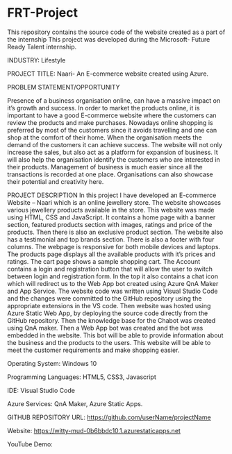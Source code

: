 # FRT-Project
This repository contains the source code of the website created as a part of the internship
This project was developed during the Microsoft- Future Ready Talent internship.

INDUSTRY: Lifestyle

PROJECT TITLE: Naari- An E-commerce website created using Azure.

PROBLEM STATEMENT/OPPORTUNITY

Presence of a business organisation online, can have a massive impact on it’s growth and success. In order to market the products online, it is important to have a good E-commerce website where the customers can review the products and make purchases. Nowadays online shopping is preferred by most of the customers since it avoids travelling and one can shop at the comfort of their home. When the organisation meets the demand of the customers it can achieve success. 
The website will not only increase the sales, but also act as a platform for expansion of business. It will also help the organisation identify the customers who are interested in their products. Management of business is much easier since all the transactions is recorded at one place. Organisations can also showcase their potential and creativity here.



PROJECT DESCRIPTION
In this project I have developed an E-commerce Website – Naari which is an online jewellery store. The website showcases various jewellery products available in the store. This website was made using HTML, CSS and JavaScript. It contains a home page with a banner section, featured products section with images, ratings and price of the products. Then there is also an exclusive product section. The website also has a testimonial and top brands section. There is also a footer with four columns. The webpage is responsive for both mobile devices and laptops. The products page displays all the available products with it’s prices and ratings. The cart page shows a sample shopping cart. The Account contains a login and registration button that will allow the user to switch between login and registration form. In the top it also contains a chat icon which will redirect us to the Web App bot created using Azure QnA Maker and App Service. The website code was written using Visual Studio Code and the changes were committed to the GitHub repository using the appropriate extensions in the VS code. Then website was hosted using Azure Static Web App, by deploying the source code directly from the GitHub repository. Then the knowledge base for the Chabot was created using QnA maker. Then a Web App bot was created and the bot was embedded in the website. This bot will be able to provide information about the business and the products to the users. This website will be able to meet the customer requirements and make shopping easier.




Operating System: Windows 10

Programming Languages: HTML5, CSS3, Javascript

IDE: Visual Studio Code

Azure Services: QnA Maker, Azure Static Apps.

GITHUB REPOSITORY URL: https://github.com/userName/projectName

Website: https://witty-mud-0b6bbdc10.1.azurestaticapps.net

YouTube Demo:
